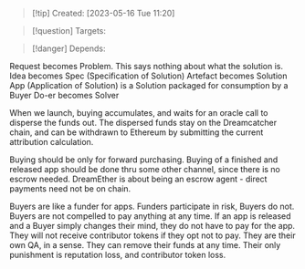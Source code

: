 
>[!tip] Created: [2023-05-16 Tue 11:20]

>[!question] Targets: 

>[!danger] Depends: 

Request becomes Problem.  This says nothing about what the solution is.
Idea becomes Spec (Specification of Solution)
Artefact becomes Solution 
App (Application of Solution) is a Solution packaged for consumption by a Buyer
Do-er becomes Solver

When we launch, buying accumulates, and waits for an oracle call to disperse the funds out.
The dispersed funds stay on the Dreamcatcher chain, and can be withdrawn to Ethereum by submitting the current attribution calculation.

Buying should be only for forward purchasing.  Buying of a finished and released app should be done thru some other channel, since there is no escrow needed.  DreamEther is about being an escrow agent - direct payments need not be on chain.

Buyers are like a funder for apps.  Funders participate in risk, Buyers do not.  Buyers are not compelled to pay anything at any time.  If an app is released and a Buyer simply changes their mind, they do not have to pay for the app.  They will not receive contributor tokens if they opt not to pay.  They are their own QA, in a sense.  They can remove their funds at any time.  Their only punishment is reputation loss, and contributor token loss.